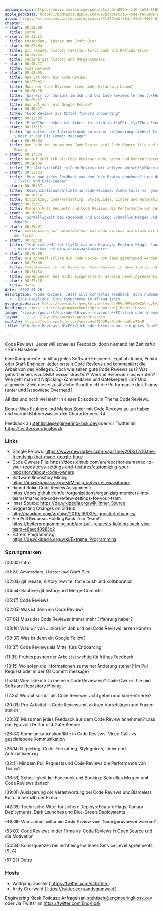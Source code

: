 ```yaml
---
amazon_music: https://music.amazon.com/podcasts/c35a09fe-4116-4e04-8f68-77d61b112e46/episodes/a5a91d87-c04e-43f1-a2dd-9f137a4fa0ef/engineering-kiosk-16-code-reviews-n%C3%BCtzlich-oder-bremsen-nur-ein-gutes-team
apple_podcasts: https://podcasts.apple.com/us/podcast/16-code-reviews-n%C3%BCtzlich-oder-bremsen-nur-ein-gutes-team/id1603082924?i=1000558699631
audio: https://stream.redcircle.com/episodes/7c477eeb-e8a1-43e3-9663-8c6d9118645f/stream.mp3
chapter:
- start: 00:00:00
  title: Intro
- start: 00:01:23
  title: Amsterdam, Hipster und Craft-Bier
- start: 00:02:04
  title: git rebase, history rewrite, force push und Kollaboration
- start: 00:04:54
  title: Saubere git history und Merge-Commits
- start: 00:05:17
  title: Code Reviews
- start: 00:02:05
  title: Was ist denn ein Code Review?
- start: 00:07:02
  title: Muss der Code Reviewer immer mehr Erfahrung haben?
- start: 00:08:10
  title: "Was wir von Juniors im Job und bei Code Reviews lernen k\xF6nnen"
- start: 00:09:37
  title: Was ist denn ein Google Fellow?
- start: 00:10:37
  title: "Code Reviews als Mittel f\xFCrs Onboarding"
- start: 00:11:35
  title: "Fr\xFChes pushen der Arbeit ist wichtig f\xFCr fr\xFChes Feedback"
- start: 00:13:15
  title: "Wo sollen die Informationen zu meiner \xC4nderung stehen? Im Pull Request\
    \ oder in der Git Commit message?"
- start: 00:15:04
  title: Wen lade ich zu meinem Code Review ein? Code Owners file und Software Repository
    Mining
- start: 00:17:34
  title: Worauf soll ich als Code Reviewer acht geben und konzentrieren?
- start: 00:20:09
  title: "Pro-Aktivit\xE4t in Code Reviews mit aktiven Vorschl\xE4gen und Fragen stellen"
- start: 00:23:33
  title: "Muss man jedes Feedback aus dem Code Review annehmen? Lass das Ego vor der\
    \ T\xFCr und Gate-Keeper"
- start: 00:26:37
  title: 'Kommunikationskonflikte in Code Reviews: Video Calls vs. geschriebene Kommunikation'
- start: 00:28:14
  title: Nitpicking, Code-Formatting, Styleguides, Linter und Automatisierung
- start: 00:32:11
  title: Mindern Pull Requests und Code Reviews die Performance von Teams?
- start: 00:36:56
  title: 'Schnelligkeit bei Facebook und Booking: Schnelles Mergen und Code Reviews
    danach'
- start: 00:39:01
  title: Auslagerung der Verantwortung bei Code Reviews und Blameless Kultur innerhalb
    der Firma
- start: 00:42:38
  title: "Technische Mittel f\xFCr sichere Deploys: Feature Flags, Canary Deployments,\
    \ Dark Launches und Blue-Green-Deployments"
- start: 00:46:08
  title: Wie schnell sollte ein Code Review vom Team gereviewed werden?
- start: 00:53:00
  title: Code Reviews in der Firma vs. Code Reviews in Open Source und die Motivation
- start: 00:54:34
  title: Konsequenzen bei nicht eingehaltenen Service Level Agreements (SLA)
- start: 00:57:28
  title: Outro
date: '2022-04-26'
description: "Code Reviews: Jeder will schnelles Feedback, doch niemand hat Zeit daf\xFC\
  r - Eine Hassliebe. Eine Komponente im Alltag jedes ..."
google_podcasts: https://podcasts.google.com/feed/aHR0cHM6Ly9mZWVkcy5yZWRjaXJjbGUuY29tLzBlY2ZkZmQ3LWZkYTEtNGMzZC05NTE1LTQ3NjcyN2Y5ZGY1ZQ/episode/Y2MwYWY4MTUtNDhhZC00YjRhLThhYzgtYWRhMmQ1YWJkNzc5?sa=X&ved=0CAUQkfYCahcKEwi4xMSxj4L4AhUAAAAAHQAAAAAQNQ
headlines: links::Links||sprungmarken::Sprungmarken||hosts::Hosts
image: "/images/podcast/episode/16-code-reviews-n\xFCtzlich-oder-bremsen-nur-ein-gutes-team.jpg"
layout: ../../../layouts/podcast-episode.astro
spotify: https://open.spotify.com/episode/12JJPgrlzpQmrLWEiqT1mR
title: "#16 Code Reviews: N\xFCtzlich oder bremsen nur ein gutes Team?"

---
```


<p class="mb-6 text-base md:text-lg text-coolGray-500">
   Code Reviews: Jeder will schnelles Feedback, doch niemand hat Zeit dafür - Eine Hassliebe.
  </p>
  <p class="mb-6 text-base md:text-lg text-coolGray-500">
   Eine Komponente im Alltag jedes Software Engineers. Egal ob Junior, Senior oder Staff-Engineer. Jeder erstellt Code Reviews und kommentiert die Arbeit von den Kollegen. Doch wie sehen gute Code Reviews aus? Was gehört hinein, was bleibt besser draußen? Wie viel Reviewer machen Sinn? Wie geht man mit Nitpicking-Kommentaren und Gatekeepern um? Und allgemein: Zieht dieser zusätzliche Schritt nicht die Performance des Teams runter und ist sowieso Overhead?
  </p>
  <p class="mb-6 text-base md:text-lg text-coolGray-500">
   All das und noch viel mehr in dieser Episode zum Thema Code Reviews.
  </p>
  <p class="mb-6 text-base md:text-lg text-coolGray-500">
   Bonus: Was Faultiere und Markus Söder mit Code Reviews zu tun haben und warum Blubberwasser den Charakter verdirbt.
  </p>
  <p class="mb-6 text-base md:text-lg text-coolGray-500">
   Feedback an
   <a class="underline hover:no-underline" href="mailto:stehtisch@engineeringkiosk.dev" rel="nofollow">
    stehtisch@engineeringkiosk.dev
   </a>
   oder via Twitter an
   <a class="underline hover:no-underline" href="https://twitter.com/EngKiosk" rel="nofollow">
    https://twitter.com/EngKiosk
   </a>
  </p>
  <h3 class="mb-4 text-2xl md:text-3xl font-semibold text-coolGray-800" id="links">
   Links
  </h3>
  <ul class="list-disc px-5 mb-6 md:px-5 text-base md:text-lg text-coolGray-500">
   <li class="mb-3">
    Google Fellows:
    <a class="underline hover:no-underline" href="https://www.newyorker.com/magazine/2018/12/10/the-friendship-that-made-google-huge" rel="nofollow">
     https://www.newyorker.com/magazine/2018/12/10/the-friendship-that-made-google-huge
    </a>
   </li>
   <li class="mb-3">
    Code Owners File:
    <a class="underline hover:no-underline" href="https://docs.github.com/en/repositories/managing-your-repositorys-settings-and-features/customizing-your-repository/about-code-owners" rel="nofollow">
     https://docs.github.com/en/repositories/managing-your-repositorys-settings-and-features/customizing-your-repository/about-code-owners
    </a>
   </li>
   <li class="mb-3">
    Software Repository Mining:
    <a class="underline hover:no-underline" href="https://en.wikipedia.org/wiki/Mining_software_repositories" rel="nofollow">
     https://en.wikipedia.org/wiki/Mining_software_repositories
    </a>
   </li>
   <li class="mb-3">
    Round Robin Code Review Assignment:
    <a class="underline hover:no-underline" href="https://docs.github.com/en/organizations/organizing-members-into-teams/managing-code-review-settings-for-your-team" rel="nofollow">
     https://docs.github.com/en/organizations/organizing-members-into-teams/managing-code-review-settings-for-your-team
    </a>
   </li>
   <li class="mb-3">
    Inner Source:
    <a class="underline hover:no-underline" href="https://de.wikipedia.org/wiki/Inner_Source" rel="nofollow">
     https://de.wikipedia.org/wiki/Inner_Source
    </a>
   </li>
   <li class="mb-3">
    Suggesting Changes on GitHub:
    <a class="underline hover:no-underline" href="http://haacked.com/archive/2019/06/03/suggested-changes/" rel="nofollow">
     http://haacked.com/archive/2019/06/03/suggested-changes/
    </a>
   </li>
   <li class="mb-3">
    Are Pull Requests Holding Back Your Team?:
    <a class="underline hover:no-underline" href="https://betterprogramming.pub/are-pull-requests-holding-back-your-team-e8aec48986c2" rel="nofollow">
     https://betterprogramming.pub/are-pull-requests-holding-back-your-team-e8aec48986c2
    </a>
   </li>
   <li class="mb-3">
    Extrem Programming:
    <a class="underline hover:no-underline" href="https://de.wikipedia.org/wiki/Extreme_Programming" rel="nofollow">
     https://de.wikipedia.org/wiki/Extreme_Programming
    </a>
   </li>
  </ul>
  <h3 class="mb-4 text-2xl md:text-3xl font-semibold text-coolGray-800" id="sprungmarken">
   Sprungmarken
  </h3>
  <p class="mb-6 text-base md:text-lg text-coolGray-500">
   (00:00) Intro
  </p>
  <p class="mb-6 text-base md:text-lg text-coolGray-500">
   (01:23) Amsterdam, Hipster und Craft-Bier
  </p>
  <p class="mb-6 text-base md:text-lg text-coolGray-500">
   (02:04) git rebase, history rewrite, force push und Kollaboration
  </p>
  <p class="mb-6 text-base md:text-lg text-coolGray-500">
   (04:54) Saubere git history und Merge-Commits
  </p>
  <p class="mb-6 text-base md:text-lg text-coolGray-500">
   (05:17) Code Reviews
  </p>
  <p class="mb-6 text-base md:text-lg text-coolGray-500">
   (02:05) Was ist denn ein Code Review?
  </p>
  <p class="mb-6 text-base md:text-lg text-coolGray-500">
   (07:02) Muss der Code Reviewer immer mehr Erfahrung haben?
  </p>
  <p class="mb-6 text-base md:text-lg text-coolGray-500">
   (08:10) Was wir von Juniors im Job und bei Code Reviews lernen können
  </p>
  <p class="mb-6 text-base md:text-lg text-coolGray-500">
   (09:37) Was ist denn ein Google Fellow?
  </p>
  <p class="mb-6 text-base md:text-lg text-coolGray-500">
   (10:37) Code Reviews als Mittel fürs Onboarding
  </p>
  <p class="mb-6 text-base md:text-lg text-coolGray-500">
   (11:35) Frühes pushen der Arbeit ist wichtig für frühes Feedback
  </p>
  <p class="mb-6 text-base md:text-lg text-coolGray-500">
   (13:15) Wo sollen die Informationen zu meiner Änderung stehen? Im Pull Request oder in der Git Commit message?
  </p>
  <p class="mb-6 text-base md:text-lg text-coolGray-500">
   (15:04) Wen lade ich zu meinem Code Review ein? Code Owners file und Software Repository Mining
  </p>
  <p class="mb-6 text-base md:text-lg text-coolGray-500">
   (17:34) Worauf soll ich als Code Reviewer acht geben und konzentrieren?
  </p>
  <p class="mb-6 text-base md:text-lg text-coolGray-500">
   (20:09) Pro-Aktivität in Code Reviews mit aktiven Vorschlägen und Fragen stellen
  </p>
  <p class="mb-6 text-base md:text-lg text-coolGray-500">
   (23:33) Muss man jedes Feedback aus dem Code Review annehmen? Lass das Ego vor der Tür und Gate-Keeper
  </p>
  <p class="mb-6 text-base md:text-lg text-coolGray-500">
   (26:37) Kommunikationskonflikte in Code Reviews: Video Calls vs. geschriebene Kommunikation
  </p>
  <p class="mb-6 text-base md:text-lg text-coolGray-500">
   (28:14) Nitpicking, Code-Formatting, Styleguides, Linter und Automatisierung
  </p>
  <p class="mb-6 text-base md:text-lg text-coolGray-500">
   (32:11) Mindern Pull Requests und Code Reviews die Performance von Teams?
  </p>
  <p class="mb-6 text-base md:text-lg text-coolGray-500">
   (36:56) Schnelligkeit bei Facebook und Booking: Schnelles Mergen und Code Reviews danach
  </p>
  <p class="mb-6 text-base md:text-lg text-coolGray-500">
   (39:01) Auslagerung der Verantwortung bei Code Reviews und Blameless Kultur innerhalb der Firma
  </p>
  <p class="mb-6 text-base md:text-lg text-coolGray-500">
   (42:38) Technische Mittel für sichere Deploys: Feature Flags, Canary Deployments, Dark Launches und Blue-Green-Deployments
  </p>
  <p class="mb-6 text-base md:text-lg text-coolGray-500">
   (46:08) Wie schnell sollte ein Code Review vom Team gereviewed werden?
  </p>
  <p class="mb-6 text-base md:text-lg text-coolGray-500">
   (53:00) Code Reviews in der Firma vs. Code Reviews in Open Source und die Motivation
  </p>
  <p class="mb-6 text-base md:text-lg text-coolGray-500">
   (54:34) Konsequenzen bei nicht eingehaltenen Service Level Agreements (SLA)
  </p>
  <p class="mb-6 text-base md:text-lg text-coolGray-500">
   (57:28) Outro
  </p>
  <h3 class="mb-4 text-2xl md:text-3xl font-semibold text-coolGray-800" id="hosts">
   Hosts
  </h3>
  <ul class="list-disc px-5 mb-6 md:px-5 text-base md:text-lg text-coolGray-500">
   <li class="mb-3">
    Wolfgang Gassler (
    <a class="underline hover:no-underline" href="https://twitter.com/schafele" rel="nofollow">
     https://twitter.com/schafele
    </a>
    )
   </li>
   <li class="mb-3">
    Andy Grunwald (
    <a class="underline hover:no-underline" href="https://twitter.com/andygrunwald" rel="nofollow">
     https://twitter.com/andygrunwald
    </a>
    )
   </li>
  </ul>
  <p class="mb-6 text-base md:text-lg text-coolGray-500">
   Engineering Kiosk Podcast: Anfragen an
   <a class="underline hover:no-underline" href="http://stehtisch@engineeringkiosk.dev" rel="nofollow">
    stehtisch@engineeringkiosk.dev
   </a>
   oder via Twitter an
   <a class="underline hover:no-underline" href="https://twitter.com/EngKiosk" rel="nofollow">
    https://twitter.com/EngKiosk
   </a>
  </p>